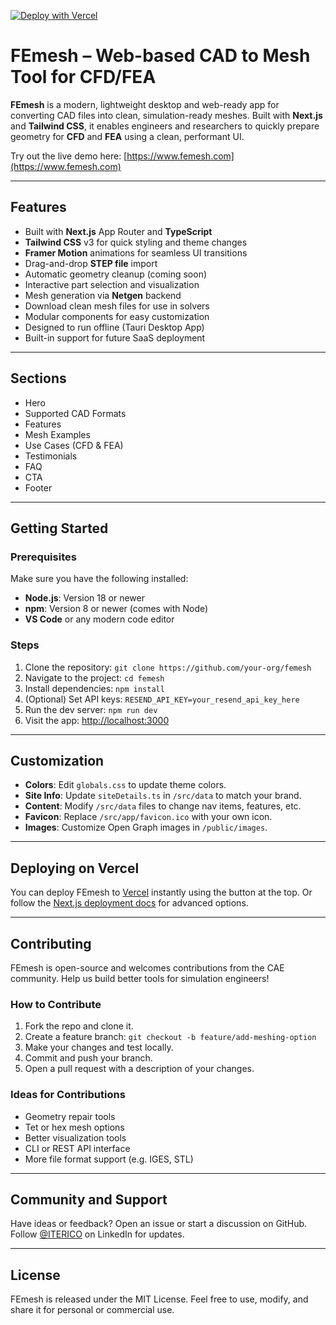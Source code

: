 [![Deploy with Vercel](https://vercel.com/button)](https://vercel.com/new/clone?repository-url=https%3A%2F%2Fgithub.com%2Fgnjidic%2Ffemesh-web)


# FEmesh – Web-based CAD to Mesh Tool for CFD/FEA

**FEmesh** is a modern, lightweight desktop and web-ready app for converting CAD files into clean, simulation-ready meshes. Built with **Next.js** and **Tailwind CSS**, it enables engineers and researchers to quickly prepare geometry for **CFD** and **FEA** using a clean, performant UI.

Try out the live demo here: [https://www.femesh.com](https://www.femesh.com)

---

## Features

- Built with **Next.js** App Router and **TypeScript**
- **Tailwind CSS** v3 for quick styling and theme changes
- **Framer Motion** animations for seamless UI transitions
- Drag-and-drop **STEP file** import
- Automatic geometry cleanup (coming soon)
- Interactive part selection and visualization
- Mesh generation via **Netgen** backend
- Download clean mesh files for use in solvers
- Modular components for easy customization
- Designed to run offline (Tauri Desktop App)
- Built-in support for future SaaS deployment

---

## Sections

- Hero
- Supported CAD Formats
- Features
- Mesh Examples
- Use Cases (CFD & FEA)
- Testimonials
- FAQ
- CTA
- Footer

---

## Getting Started

### Prerequisites

Make sure you have the following installed:

- **Node.js**: Version 18 or newer
- **npm**: Version 8 or newer (comes with Node)
- **VS Code** or any modern code editor

### Steps

1. Clone the repository: `git clone https://github.com/your-org/femesh`
2. Navigate to the project: `cd femesh`
3. Install dependencies: `npm install`
4. (Optional) Set API keys: `RESEND_API_KEY=your_resend_api_key_here`
5. Run the dev server: `npm run dev`
6. Visit the app: [http://localhost:3000](http://localhost:3000)

---

## Customization

- **Colors**: Edit `globals.css` to update theme colors.
- **Site Info**: Update `siteDetails.ts` in `/src/data` to match your brand.
- **Content**: Modify `/src/data` files to change nav items, features, etc.
- **Favicon**: Replace `/src/app/favicon.ico` with your own icon.
- **Images**: Customize Open Graph images in `/public/images`.

---

## Deploying on Vercel

You can deploy FEmesh to [Vercel](https://vercel.com) instantly using the button at the top. Or follow the [Next.js deployment docs](https://vercel.com/docs/deployments) for advanced options.

---

## Contributing

FEmesh is open-source and welcomes contributions from the CAE community. Help us build better tools for simulation engineers!

### How to Contribute

1. Fork the repo and clone it.
2. Create a feature branch: `git checkout -b feature/add-meshing-option`
3. Make your changes and test locally.
4. Commit and push your branch.
5. Open a pull request with a description of your changes.

### Ideas for Contributions

- Geometry repair tools
- Tet or hex mesh options
- Better visualization tools
- CLI or REST API interface
- More file format support (e.g. IGES, STL)

---

## Community and Support

Have ideas or feedback? Open an issue or start a discussion on GitHub. Follow [@ITERICO](https://www.linkedin.com/company/iterico/) on LinkedIn for updates.

---

## License

FEmesh is released under the MIT License. Feel free to use, modify, and share it for personal or commercial use.
